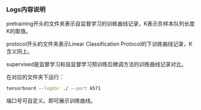 ### Logs内容说明

pretraining开头的文件夹表示自监督学习的训练曲线记录，K表示负样本队列长度K的取值。

protocol开头的文件夹表示Linear Classification Protocol的下训练曲线记录，K含义同上。

supervised是监督学习和自监督学习预训练后微调方法的训练曲线记录对比。

在对应的文件夹下运行：

```cmd
tensorboard --logdir ./ --port 6571
```

端口号可自定义。即可展示训练曲线。